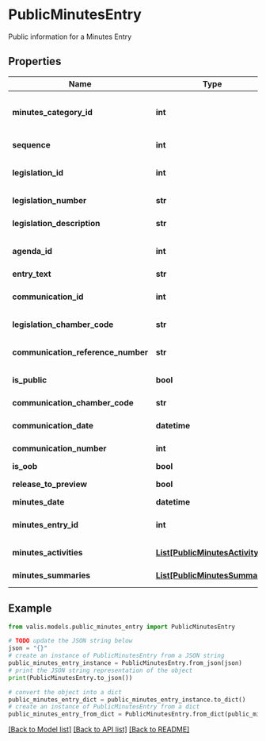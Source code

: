 # PublicMinutesEntry

Public information for a Minutes Entry

## Properties

Name | Type | Description | Notes
------------ | ------------- | ------------- | -------------
**minutes_category_id** | **int** | unique identifier for Minutes Category | [optional] 
**sequence** | **int** | Minutes Entry order | [optional] 
**legislation_id** | **int** | unique identifier for Legislation | [optional] 
**legislation_number** | **str** | Legislation Number | [optional] 
**legislation_description** | **str** | Legislation Description | [optional] 
**agenda_id** | **int** | unique identifier for Agenda | [optional] 
**entry_text** | **str** | Entry Text | [optional] 
**communication_id** | **int** | unique identifier for Communication | [optional] 
**legislation_chamber_code** | **str** | Legislation Chamber Code | [optional] 
**communication_reference_number** | **str** | Communication Reference Number | [optional] 
**is_public** | **bool** | is Minutesentry public ? | [optional] 
**communication_chamber_code** | **str** | Communication Chamber Code | [optional] 
**communication_date** | **datetime** | Communication Date | [optional] 
**communication_number** | **int** | Communication Number | [optional] 
**is_oob** | **bool** | Is Out of Block? | [optional] 
**release_to_preview** | **bool** | Release to Preview? | [optional] 
**minutes_date** | **datetime** |  | [optional] 
**minutes_entry_id** | **int** | Unique identifier for Minutes Entry | [optional] 
**minutes_activities** | [**List[PublicMinutesActivity]**](PublicMinutesActivity.md) | List of  Minutes Activities | [optional] 
**minutes_summaries** | [**List[PublicMinutesSummary]**](PublicMinutesSummary.md) | List of Minutes Summaries | [optional] 

## Example

```python
from valis.models.public_minutes_entry import PublicMinutesEntry

# TODO update the JSON string below
json = "{}"
# create an instance of PublicMinutesEntry from a JSON string
public_minutes_entry_instance = PublicMinutesEntry.from_json(json)
# print the JSON string representation of the object
print(PublicMinutesEntry.to_json())

# convert the object into a dict
public_minutes_entry_dict = public_minutes_entry_instance.to_dict()
# create an instance of PublicMinutesEntry from a dict
public_minutes_entry_from_dict = PublicMinutesEntry.from_dict(public_minutes_entry_dict)
```
[[Back to Model list]](../README.md#documentation-for-models) [[Back to API list]](../README.md#documentation-for-api-endpoints) [[Back to README]](../README.md)


